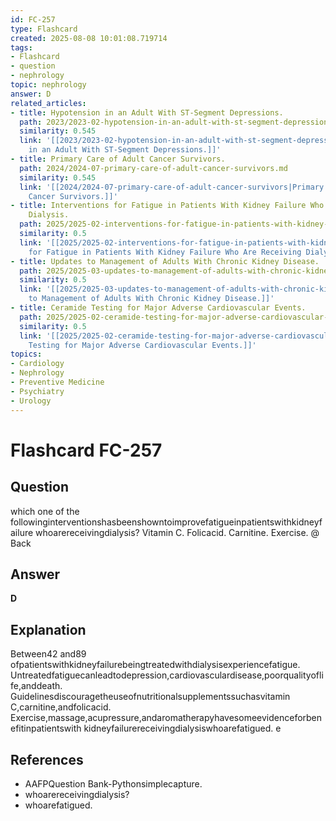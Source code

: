 ```yaml
---
id: FC-257
type: Flashcard
created: 2025-08-08 10:01:08.719714
tags:
- Flashcard
- question
- nephrology
topic: nephrology
answer: D
related_articles:
- title: Hypotension in an Adult With ST-Segment Depressions.
  path: 2023/2023-02-hypotension-in-an-adult-with-st-segment-depressions.md
  similarity: 0.545
  link: '[[2023/2023-02-hypotension-in-an-adult-with-st-segment-depressions|Hypotension
    in an Adult With ST-Segment Depressions.]]'
- title: Primary Care of Adult Cancer Survivors.
  path: 2024/2024-07-primary-care-of-adult-cancer-survivors.md
  similarity: 0.545
  link: '[[2024/2024-07-primary-care-of-adult-cancer-survivors|Primary Care of Adult
    Cancer Survivors.]]'
- title: Interventions for Fatigue in Patients With Kidney Failure Who Are Receiving
    Dialysis.
  path: 2025/2025-02-interventions-for-fatigue-in-patients-with-kidney-failure-wh.md
  similarity: 0.5
  link: '[[2025/2025-02-interventions-for-fatigue-in-patients-with-kidney-failure-wh|Interventions
    for Fatigue in Patients With Kidney Failure Who Are Receiving Dialysis.]]'
- title: Updates to Management of Adults With Chronic Kidney Disease.
  path: 2025/2025-03-updates-to-management-of-adults-with-chronic-kidney-disease.md
  similarity: 0.5
  link: '[[2025/2025-03-updates-to-management-of-adults-with-chronic-kidney-disease|Updates
    to Management of Adults With Chronic Kidney Disease.]]'
- title: Ceramide Testing for Major Adverse Cardiovascular Events.
  path: 2025/2025-02-ceramide-testing-for-major-adverse-cardiovascular-events.md
  similarity: 0.5
  link: '[[2025/2025-02-ceramide-testing-for-major-adverse-cardiovascular-events|Ceramide
    Testing for Major Adverse Cardiovascular Events.]]'
topics:
- Cardiology
- Nephrology
- Preventive Medicine
- Psychiatry
- Urology
---
```


# Flashcard FC-257

## Question

which one of the followinginterventionshasbeenshowntoimprovefatigueinpatientswithkidneyfailure whoarereceivingdialysis? Vitamin C. Folicacid. Carnitine. Exercise. @ Back

## Answer

**D**

## Explanation

Between42 and89 ofpatientswithkidneyfailurebeingtreatedwithdialysisexperiencefatigue. Untreatedfatiguecanleadtodepression,cardiovasculardisease,poorqualityoflife,anddeath. Guidelinesdiscouragetheuseofnutritionalsupplementssuchasvitamin C,carnitine,andfolicacid. Exercise,massage,acupressure,andaromatherapyhavesomeevidenceforbenefitinpatientswith kidneyfailurereceivingdialysiswhoarefatigued. e

## References

- AAFPQuestion Bank-Pythonsimplecapture.
- whoarereceivingdialysis?
- whoarefatigued.

